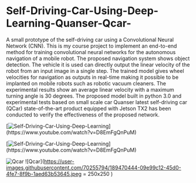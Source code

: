 # Self-Driving-Car-Using-Deep-Learning-Quanser-Qcar-
A small prototype of the self-driving car using a Convolutional Neural Network (CNN). This is my course project to implement an end-to-end method for training convolutional neural networks for the autonomous navigation of a mobile robot. The proposed navigation system shows object detection. The vehicle it is used can directly output the linear velocity of the robot from an input image in a single step. The trained model gives wheel velocities for navigation as outputs in real-time making it possible to be implanted on mobile robots such as robotic vacuum cleaners. The experimental results show an average linear velocity with a maximum turning angle is 30 degrees. The proposed model built in python 3.0 and experimental tests based on small scale car Quanser latest self-driving car (QCar) state-of-the-art product equipped with Jetson TX2 has been conducted to verify the effectiveness of the proposed network.

[![Self-Driving-Car-Using-Deep-Learning](https://img.youtube.com/vi/D8EmFgQnPuM/![Qcar](https://user-images.githubusercontent.com/70255794/189470119-d869dcb6-fbe1-454a-9a52-ff1610d11f55.jpeg))](https://www.youtube.com/watch?v=D8EmFgQnPuM)

[![Self-Driving-Car-Using-Deep-Learning](https://img.youtube.com/vi/D8EmFgQnPuM/![Qcar](https://user-images.githubusercontent.com/70255794/189470119-d869dcb6-fbe1-454a-9a52-ff1610d11f55.jpeg))](https://www.youtube.com/watch?v=D8EmFgQnPuM)

![Qcar](https://user-images.githubusercontent.com/70255794/189470444-09e99c12-45d0-4fe7-8f9b-1aed63b53645.jpeg)
![Qcar](https://user-images.githubusercontent.com/70255794/189470444-09e99c12-45d0-4fe7-8f9b-1aed63b53645.jpeg = 250x250 )
